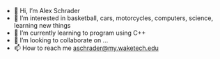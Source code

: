 - 👋 Hi, I’m Alex Schrader
- 👀 I’m interested in basketball, cars, motorcycles, computers, science, learning new things
- 🌱 I’m currently learning to program using C++ 
- 💞️ I’m looking to collaborate on ...
- 📫 How to reach me aschrader@my.waketech.edu 


<!---
AlexSchrader/AlexSchrader is a ✨ special ✨ repository because its `README.md` (this file) appears on your GitHub profile.
You can click the Preview link to take a look at your changes.
--->
